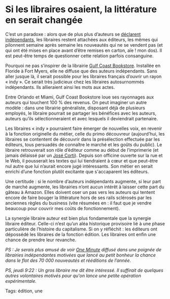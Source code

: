 # Si les libraires osaient, la littérature en serait changée

C’est un paradoxe : alors que de plus plus d’auteurs se [déclarent indépendants](http://tcrouzet.com/2016/03/23/declaration-dindependance-des-auteurs/), les libraires restent attachées aux éditeurs, les mêmes qui pilonnent semaine après semaine les nouveautés qui ne se vendent pas (et qui ont été mises en place avant d’être remises en carton, aïe ! mon dos). Il est peut-être temps de questionner cette relation parfois consanguine.

Pourquoi ne pas s’inspirer de la librairie [Gulf Coast Bookstore](http://www.gulfcoastbookstore.com/). Installée en Floride à Fort Myers, elle ne diffuse que des auteurs indépendants. Sans aller jusque là, il serait possible pour les libraires français d’ouvrir un rayon « indy ». Ce serait très judicieux chez les libraires autosurnommés indépendants. Ils allieraient ainsi les mots aux actes.

Entre Orlando et Miami, Gulf Coast Bookstore loue ses rayonnages aux auteurs qui touchent 100 % des revenus. On peut imaginer un autre modèle : dans une librairie généraliste, disposant déjà de plusieurs employés, le libraire pourrait se partager les bénéfices avec les auteurs, auteurs qu’ils sélectionneraient et avec lesquels il deviendrait partenaire.

Les libraires « indy » pourraient faire émerger de nouvelles voix, en revenir à la fonction originelle du métier, celle du primo découvreur (aujourd’hui, les libraires se contentent de découvrir dans la présélection effectuée par les éditeurs, tous persuadés de connaître le marché et les goûts du public). Le libraire retrouverait son rôle d’éditeur comme au début de l’imprimerie (et jamais délaissé par un [José Corti](http://www.jose-corti.fr/)). Depuis son officine ouverte sur la rue et le Web, il pousserait les textes qui lui tiendraient à cœur et que peut-être nul autre que lui n’aurait encore jugé intéressants. Son métier en serait enrichi d’une fonction plutôt excitante que s'accaparent les éditeurs.

Une certitude : si le nombre d’auteurs indépendants augmente, si leur part de marché augmente, les librairies n’ont aucun intérêt à laisser cette part du gâteau à Amazon. Elles doivent oser un pas vers les auteurs qui tentent encore de faire bouger la littérature hors de ses rails sclérosés par les anciennes règles du business (vite résumées en : il faut que je vendre beaucoup pour couvrir mes coûts de fonctionnement).

La synergie libraire auteur est bien plus fondamentale que la synergie libraire éditeur. Celle-ci n’est qu’un aléa historique provisoire lié à une phase particulière de l’histoire du capitalisme. Si on y réfléchit : les éditeurs ont dépossédé les libraires de la fonction édition. Les libraires ont enfin une chance de prendre leur revanche.

*PS : Je serais plus amusé de voir [*One Minute*](http://tcrouzet.com/une-minute/) diffusé dans une poignée de librairies indépendantes motivées que lancé au petit bonheur la chance dans le flot des 70 000 nouveautés et rééditions de l’année.*

*PS, jeudi 9:22 : Un gros libraire me dit être intéressé. Il suffirait de quelques autres volontaires motivés pour qu'on lance une petite opération expérimentale.*

Tags: édition, une